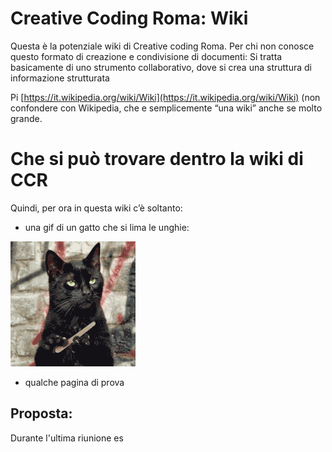 <!-- TITLE: Creative Coding Roma -->
<!-- SUBTITLE: ..the wiki -->

# Creative Coding Roma: Wiki

Questa è la potenziale wiki di Creative coding Roma.
Per chi non conosce questo formato di creazione e condivisione di documenti: Si tratta basicamente di uno strumento collaborativo, dove si crea una struttura di informazione strutturata 

Pi
[https://it.wikipedia.org/wiki/Wiki](https://it.wikipedia.org/wiki/Wiki) (non confondere con Wikipedia, che e semplicemente “una wiki” anche se molto grande.

# Che si può trovare dentro la wiki di CCR
Quindi, per ora in questa wiki c’è soltanto:

- una gif di un gatto che si lima le unghie:

![Giphy Downsized](/uploads/giphy-downsized.gif "Giphy Downsized")

- qualche pagina di prova

## Proposta:
Durante l'ultima riunione es